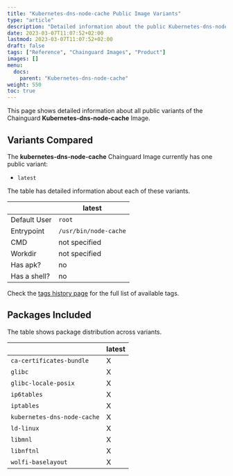 ```yaml
---
title: "Kubernetes-dns-node-cache Public Image Variants"
type: "article"
description: "Detailed information about the public Kubernetes-dns-node-cache Chainguard Image variants"
date: 2023-03-07T11:07:52+02:00
lastmod: 2023-03-07T11:07:52+02:00
draft: false
tags: ["Reference", "Chainguard Images", "Product"]
images: []
menu:
  docs:
    parent: "Kubernetes-dns-node-cache"
weight: 550
toc: true
---
```


This page shows detailed information about all public variants of the Chainguard **Kubernetes-dns-node-cache** Image.

## Variants Compared
The **kubernetes-dns-node-cache** Chainguard Image currently has one public variant: 

- `latest`

The table has detailed information about each of these variants.

|              | latest                |
|--------------|-----------------------|
| Default User | `root`                |
| Entrypoint   | `/usr/bin/node-cache` |
| CMD          | not specified         |
| Workdir      | not specified         |
| Has apk?     | no                    |
| Has a shell? | no                    |

Check the [tags history page](/chainguard/chainguard-images/reference/kubernetes-dns-node-cache/tags_history/) for the full list of available tags.

## Packages Included
The table shows package distribution across variants.

|                             | latest |
|-----------------------------|--------|
| `ca-certificates-bundle`    | X      |
| `glibc`                     | X      |
| `glibc-locale-posix`        | X      |
| `ip6tables`                 | X      |
| `iptables`                  | X      |
| `kubernetes-dns-node-cache` | X      |
| `ld-linux`                  | X      |
| `libmnl`                    | X      |
| `libnftnl`                  | X      |
| `wolfi-baselayout`          | X      |
